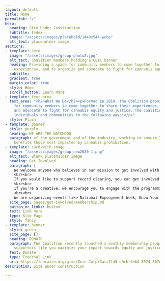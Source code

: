 ```yaml
---
layout: default
title: Home
permalink: "/"
hero:
  heading: Site Under Construction
  subtitle: Index
  image: "/assets/images/placehold/1440x544.webp"
  alt_text: placeholder image
sections:
- template: hero
  image: "/assets/images/group-photo2.jpg"
  alt_text: Coalition members holding a CEIC banner
  heading: Providing a space for community members to come together to share their
    experiences, and to organize and advocate to fight for cannabis equity and justice.
  subtitle: 
  gradient: true
  margin_color: true
  style: Home
  scroll_button: Learn More
- template: text-area
  text_area: "<h2>What We Do</h2><p>Formed in 2019, the Coalition provides a space
    for community members to come together to share their experiences, and to organize
    and advocate to fight for cannabis equity and justice. The Coalition supports
    individuals and communities in the following ways:</p>"
  style: Plain
- template: banner
  style: purple
  heading: WE ARE THE WATCHDOG
  paragraph: of the government and of the industry, working to ensure legalization
    benefits those most impacted by cannabis prohibition.
- template: card-with-image
  image: "/assets/images/group-new2020-1.png"
  alt_text: Blank placeholder image
  heading: Get Involved
  paragraph: |
    We welcome anyone who believes in our mission to get involved with us.
    <br><br>
    If you would like to support record clearing, you can get involved in organizing events and opportunities for expungement, assist people through the expungement process, or help promote education on record clearing!
    <br><br>
    If you’re a creative, we encourage you to engage with the programming of the Coalition, and use your skills to promote this work, present these programs to the public through graphic design, video, etc., and to help curate content for our social media!
    <br><br>
    We are organizing events like National Expungement Week, Know Your Rights, and resource fairs. We need support to ensure those events are effective, safe, and impactful for all involved!
  site_page: pages/get-involved/membership.md
  button_or_links: button
  text: Link Here
  type: Site Page
  style: fancy
- template: banner
  style: green
  site_page: []
  heading: DONATE
  paragraph: The Coalition recently launched a monthly membership program to help
    supporters like you maximize your impact towards equity and justice.
  text: Donate
  type: External Link
  url: https://funraise.org/give/Ceic-Corp/3aca7fd5-e9cb-4eb4-8574-807dbbb8bc93/
description: Site under construction

---
```

